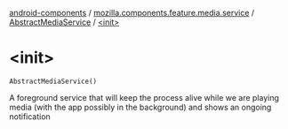 [android-components](../../index.md) / [mozilla.components.feature.media.service](../index.md) / [AbstractMediaService](index.md) / [&lt;init&gt;](./-init-.md)

# &lt;init&gt;

`AbstractMediaService()`

A foreground service that will keep the process alive while we are playing media (with the app possibly in the
background) and shows an ongoing notification

